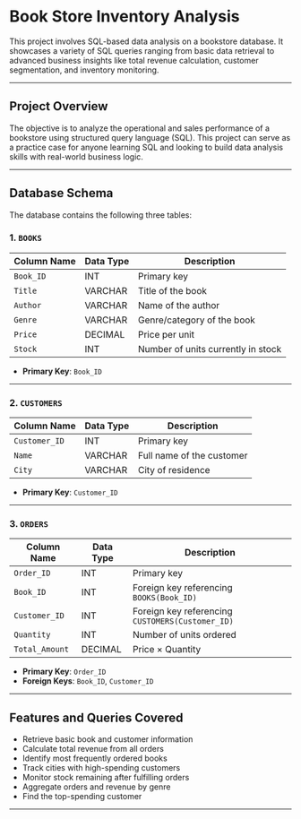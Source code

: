 # Book Store Inventory Analysis

This project involves SQL-based data analysis on a bookstore database. It showcases a variety of SQL queries ranging from basic data retrieval to advanced business insights like total revenue calculation, customer segmentation, and inventory monitoring.

---

## Project Overview

The objective is to analyze the operational and sales performance of a bookstore using structured query language (SQL). This project can serve as a practice case for anyone learning SQL and looking to build data analysis skills with real-world business logic.

---

## Database Schema

The database contains the following three tables:

### 1. `BOOKS`

| Column Name   | Data Type | Description                        |
|---------------|-----------|------------------------------------|
| `Book_ID`     | INT       | Primary key                        |
| `Title`       | VARCHAR   | Title of the book                  |
| `Author`      | VARCHAR   | Name of the author                 |
| `Genre`       | VARCHAR   | Genre/category of the book         |
| `Price`       | DECIMAL   | Price per unit                     |
| `Stock`       | INT       | Number of units currently in stock |

- **Primary Key**: `Book_ID`

---

### 2. `CUSTOMERS`

| Column Name     | Data Type | Description                   |
|------------------|-----------|-------------------------------|
| `Customer_ID`    | INT       | Primary key                   |
| `Name`           | VARCHAR   | Full name of the customer     |
| `City`           | VARCHAR   | City of residence             |

- **Primary Key**: `Customer_ID`

---

### 3. `ORDERS`

| Column Name     | Data Type | Description                                 |
|------------------|-----------|---------------------------------------------|
| `Order_ID`       | INT       | Primary key                                 |
| `Book_ID`        | INT       | Foreign key referencing `BOOKS(Book_ID)`    |
| `Customer_ID`    | INT       | Foreign key referencing `CUSTOMERS(Customer_ID)` |
| `Quantity`       | INT       | Number of units ordered                     |
| `Total_Amount`   | DECIMAL   | Price × Quantity                            |

- **Primary Key**: `Order_ID`
- **Foreign Keys**: `Book_ID`, `Customer_ID`

---

## Features and Queries Covered

- Retrieve basic book and customer information
- Calculate total revenue from all orders
- Identify most frequently ordered books
- Track cities with high-spending customers
- Monitor stock remaining after fulfilling orders
- Aggregate orders and revenue by genre
- Find the top-spending customer

---

